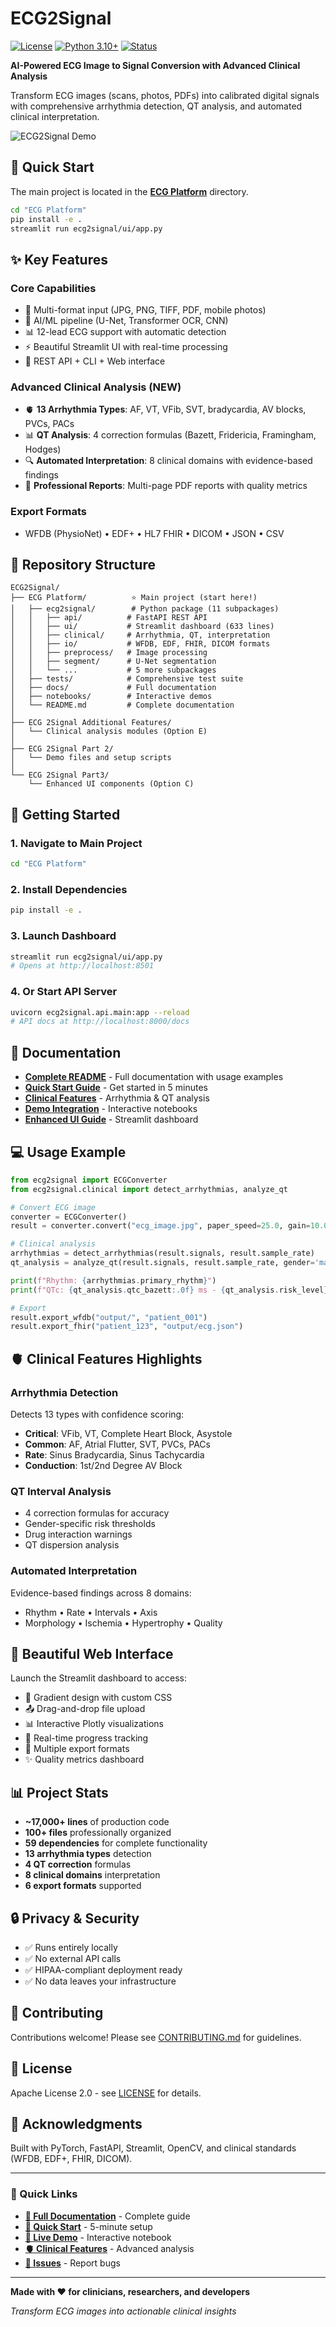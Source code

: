 # ECG2Signal

[![License](https://img.shields.io/badge/License-Apache%202.0-blue.svg)](https://opensource.org/licenses/Apache-2.0)
[![Python 3.10+](https://img.shields.io/badge/python-3.10+-blue.svg)](https://www.python.org/downloads/)
[![Status](https://img.shields.io/badge/status-production--ready-green.svg)](https://github.com/alovladi007/ECG2Signal)

**AI-Powered ECG Image to Signal Conversion with Advanced Clinical Analysis**

Transform ECG images (scans, photos, PDFs) into calibrated digital signals with comprehensive arrhythmia detection, QT analysis, and automated clinical interpretation.

![ECG2Signal Demo](https://img.shields.io/badge/demo-available-brightgreen)

## 🚀 Quick Start

The main project is located in the **[ECG Platform](ECG%20Platform/)** directory.

```bash
cd "ECG Platform"
pip install -e .
streamlit run ecg2signal/ui/app.py
```

## ✨ Key Features

### Core Capabilities
- 📸 Multi-format input (JPG, PNG, TIFF, PDF, mobile photos)
- 🧠 AI/ML pipeline (U-Net, Transformer OCR, CNN)
- 📊 12-lead ECG support with automatic detection
- ⚡ Beautiful Streamlit UI with real-time processing
- 🔌 REST API + CLI + Web interface

### Advanced Clinical Analysis (NEW)
- 🫀 **13 Arrhythmia Types**: AF, VT, VFib, SVT, bradycardia, AV blocks, PVCs, PACs
- 📊 **QT Analysis**: 4 correction formulas (Bazett, Fridericia, Framingham, Hodges)
- 🔍 **Automated Interpretation**: 8 clinical domains with evidence-based findings
- 📄 **Professional Reports**: Multi-page PDF reports with quality metrics

### Export Formats
- WFDB (PhysioNet) • EDF+ • HL7 FHIR • DICOM • JSON • CSV

## 📂 Repository Structure

```
ECG2Signal/
├── ECG Platform/          ⭐ Main project (start here!)
│   ├── ecg2signal/        # Python package (11 subpackages)
│   │   ├── api/          # FastAPI REST API
│   │   ├── ui/           # Streamlit dashboard (633 lines)
│   │   ├── clinical/     # Arrhythmia, QT, interpretation
│   │   ├── io/           # WFDB, EDF, FHIR, DICOM formats
│   │   ├── preprocess/   # Image processing
│   │   ├── segment/      # U-Net segmentation
│   │   └── ...           # 5 more subpackages
│   ├── tests/            # Comprehensive test suite
│   ├── docs/             # Full documentation
│   ├── notebooks/        # Interactive demos
│   └── README.md         # Complete documentation
│
├── ECG 2Signal Additional Features/
│   └── Clinical analysis modules (Option E)
│
├── ECG 2Signal Part 2/
│   └── Demo files and setup scripts
│
└── ECG 2Signal Part3/
    └── Enhanced UI components (Option C)
```

## 🎯 Getting Started

### 1. Navigate to Main Project

```bash
cd "ECG Platform"
```

### 2. Install Dependencies

```bash
pip install -e .
```

### 3. Launch Dashboard

```bash
streamlit run ecg2signal/ui/app.py
# Opens at http://localhost:8501
```

### 4. Or Start API Server

```bash
uvicorn ecg2signal.api.main:app --reload
# API docs at http://localhost:8000/docs
```

## 📖 Documentation

- **[Complete README](ECG%20Platform/README.md)** - Full documentation with usage examples
- **[Quick Start Guide](ECG%20Platform/QUICKSTART.md)** - Get started in 5 minutes
- **[Clinical Features](ECG%20Platform/CLINICAL_FEATURES_ADDED.md)** - Arrhythmia & QT analysis
- **[Demo Integration](ECG%20Platform/DEMO_INTEGRATION.md)** - Interactive notebooks
- **[Enhanced UI Guide](ECG%20Platform/docs/ui_guide.md)** - Streamlit dashboard

## 💻 Usage Example

```python
from ecg2signal import ECGConverter
from ecg2signal.clinical import detect_arrhythmias, analyze_qt

# Convert ECG image
converter = ECGConverter()
result = converter.convert("ecg_image.jpg", paper_speed=25.0, gain=10.0)

# Clinical analysis
arrhythmias = detect_arrhythmias(result.signals, result.sample_rate)
qt_analysis = analyze_qt(result.signals, result.sample_rate, gender='male')

print(f"Rhythm: {arrhythmias.primary_rhythm}")
print(f"QTc: {qt_analysis.qtc_bazett:.0f} ms - {qt_analysis.risk_level}")

# Export
result.export_wfdb("output/", "patient_001")
result.export_fhir("patient_123", "output/ecg.json")
```

## 🫀 Clinical Features Highlights

### Arrhythmia Detection
Detects 13 types with confidence scoring:
- **Critical**: VFib, VT, Complete Heart Block, Asystole
- **Common**: AF, Atrial Flutter, SVT, PVCs, PACs
- **Rate**: Sinus Bradycardia, Sinus Tachycardia
- **Conduction**: 1st/2nd Degree AV Block

### QT Interval Analysis
- 4 correction formulas for accuracy
- Gender-specific risk thresholds
- Drug interaction warnings
- QT dispersion analysis

### Automated Interpretation
Evidence-based findings across 8 domains:
- Rhythm • Rate • Intervals • Axis
- Morphology • Ischemia • Hypertrophy • Quality

## 🎨 Beautiful Web Interface

Launch the Streamlit dashboard to access:
- 🎨 Gradient design with custom CSS
- 📤 Drag-and-drop file upload
- 📊 Interactive Plotly visualizations
- 🎯 Real-time progress tracking
- 💾 Multiple export formats
- ✨ Quality metrics dashboard

## 📊 Project Stats

- **~17,000+ lines** of production code
- **100+ files** professionally organized
- **59 dependencies** for complete functionality
- **13 arrhythmia types** detection
- **4 QT correction** formulas
- **8 clinical domains** interpretation
- **6 export formats** supported

## 🔒 Privacy & Security

- ✅ Runs entirely locally
- ✅ No external API calls
- ✅ HIPAA-compliant deployment ready
- ✅ No data leaves your infrastructure

## 🤝 Contributing

Contributions welcome! Please see [CONTRIBUTING.md](ECG%20Platform/CONTRIBUTING.md) for guidelines.

## 📄 License

Apache License 2.0 - see [LICENSE](LICENSE) for details.

## 🙏 Acknowledgments

Built with PyTorch, FastAPI, Streamlit, OpenCV, and clinical standards (WFDB, EDF+, FHIR, DICOM).

---

### 🌟 Quick Links

- **[📖 Full Documentation](ECG%20Platform/README.md)** - Complete guide
- **[🚀 Quick Start](ECG%20Platform/QUICKSTART.md)** - 5-minute setup
- **[🎨 Live Demo](ECG%20Platform/notebooks/complete_demo.ipynb)** - Interactive notebook
- **[🫀 Clinical Features](ECG%20Platform/CLINICAL_FEATURES_ADDED.md)** - Advanced analysis
- **[🐛 Issues](https://github.com/alovladi007/ECG2Signal/issues)** - Report bugs

---

**Made with ❤️ for clinicians, researchers, and developers**

*Transform ECG images into actionable clinical insights*
